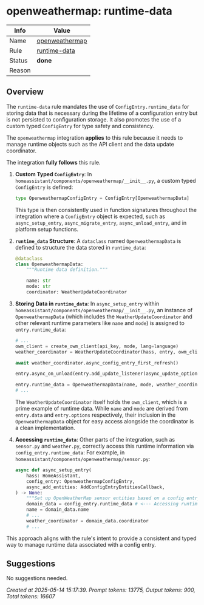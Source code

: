 # openweathermap: runtime-data

| Info   | Value                                                                    |
|--------|--------------------------------------------------------------------------|
| Name   | [openweathermap](https://www.home-assistant.io/integrations/openweathermap/) |
| Rule   | [runtime-data](https://developers.home-assistant.io/docs/core/integration-quality-scale/rules/runtime-data)                                                     |
| Status | **done**                                                                 |
| Reason |                                                                          |

## Overview

The `runtime-data` rule mandates the use of `ConfigEntry.runtime_data` for storing data that is necessary during the lifetime of a configuration entry but is not persisted to configuration storage. It also promotes the use of a custom typed `ConfigEntry` for type safety and consistency.

The `openweathermap` integration **applies** to this rule because it needs to manage runtime objects such as the API client and the data update coordinator.

The integration **fully follows** this rule.

1.  **Custom Typed `ConfigEntry`**:
    In `homeassistant/components/openweathermap/__init__.py`, a custom typed `ConfigEntry` is defined:
    ```python
    type OpenweathermapConfigEntry = ConfigEntry[OpenweathermapData]
    ```
    This type is then consistently used in function signatures throughout the integration where a `ConfigEntry` object is expected, such as `async_setup_entry`, `async_migrate_entry`, `async_unload_entry`, and in platform setup functions.

2.  **`runtime_data` Structure**:
    A `dataclass` named `OpenweathermapData` is defined to structure the data stored in `runtime_data`:
    ```python
    @dataclass
    class OpenweathermapData:
        """Runtime data definition."""

        name: str
        mode: str
        coordinator: WeatherUpdateCoordinator
    ```

3.  **Storing Data in `runtime_data`**:
    In `async_setup_entry` within `homeassistant/components/openweathermap/__init__.py`, an instance of `OpenweathermapData` (which includes the `WeatherUpdateCoordinator` and other relevant runtime parameters like `name` and `mode`) is assigned to `entry.runtime_data`:
    ```python
    # ...
    owm_client = create_owm_client(api_key, mode, lang=language)
    weather_coordinator = WeatherUpdateCoordinator(hass, entry, owm_client)

    await weather_coordinator.async_config_entry_first_refresh()

    entry.async_on_unload(entry.add_update_listener(async_update_options))

    entry.runtime_data = OpenweathermapData(name, mode, weather_coordinator) # <--- Rule followed
    # ...
    ```
    The `WeatherUpdateCoordinator` itself holds the `owm_client`, which is a prime example of runtime data. While `name` and `mode` are derived from `entry.data` and `entry.options` respectively, their inclusion in the `OpenweathermapData` object for easy access alongside the coordinator is a clean implementation.

4.  **Accessing `runtime_data`**:
    Other parts of the integration, such as `sensor.py` and `weather.py`, correctly access this runtime information via `config_entry.runtime_data`:
    For example, in `homeassistant/components/openweathermap/sensor.py`:
    ```python
    async def async_setup_entry(
        hass: HomeAssistant,
        config_entry: OpenweathermapConfigEntry,
        async_add_entities: AddConfigEntryEntitiesCallback,
    ) -> None:
        """Set up OpenWeatherMap sensor entities based on a config entry."""
        domain_data = config_entry.runtime_data # <--- Accessing runtime_data
        name = domain_data.name
        # ...
        weather_coordinator = domain_data.coordinator
        # ...
    ```

This approach aligns with the rule's intent to provide a consistent and typed way to manage runtime data associated with a config entry.

## Suggestions

No suggestions needed.

_Created at 2025-05-14 15:17:39. Prompt tokens: 13775, Output tokens: 900, Total tokens: 16607_
